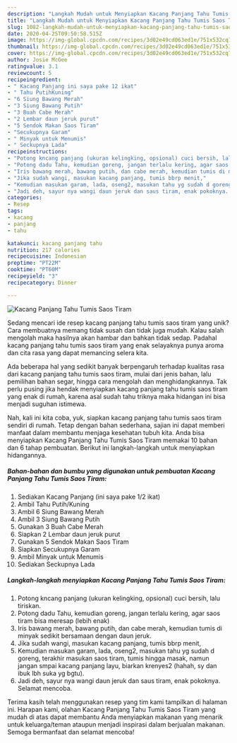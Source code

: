 ```yaml
---
description: "Langkah Mudah untuk Menyiapkan Kacang Panjang Tahu Tumis Saos Tiram Anti Gagal"
title: "Langkah Mudah untuk Menyiapkan Kacang Panjang Tahu Tumis Saos Tiram Anti Gagal"
slug: 1082-langkah-mudah-untuk-menyiapkan-kacang-panjang-tahu-tumis-saos-tiram-anti-gagal
date: 2020-04-25T09:50:58.515Z
image: https://img-global.cpcdn.com/recipes/3d02e49cd063ed1e/751x532cq70/kacang-panjang-tahu-tumis-saos-tiram-foto-resep-utama.jpg
thumbnail: https://img-global.cpcdn.com/recipes/3d02e49cd063ed1e/751x532cq70/kacang-panjang-tahu-tumis-saos-tiram-foto-resep-utama.jpg
cover: https://img-global.cpcdn.com/recipes/3d02e49cd063ed1e/751x532cq70/kacang-panjang-tahu-tumis-saos-tiram-foto-resep-utama.jpg
author: Josie McGee
ratingvalue: 3.1
reviewcount: 5
recipeingredient:
- " Kacang Panjang ini saya pake 12 ikat"
- " Tahu PutihKuning"
- "6 Siung Bawang Merah"
- "3 Siung Bawang Putih"
- "3 Buah Cabe Merah"
- "2 Lembar daun jeruk purut"
- "5 Sendok Makan Saos Tiram"
- "Secukupnya Garam"
- " Minyak untuk Menumis"
- " Seckupnya Lada"
recipeinstructions:
- "Potong kncang panjang (ukuran kelingking, opsional) cuci bersih, lalu tiriskan."
- "Potong dadu Tahu, kemudian goreng, jangan terlalu kering, agar saos tiram bisa meresap (lebih enak)"
- "Iris bawang merah, bawang putih, dan cabe merah, kemudian tumis di minyak sedikit bersamaan dengan daun jeruk."
- "Jika sudah wangi, masukan kacang panjang, tumis bbrp menit,"
- "Kemudian masukan garam, lada, oseng2, masukan tahu yg sudah d goreng, terakhir masukan saos tiram, tumis hingga masak, namun jangan smpai kacang panjang layu, biarkan krenyes2 (hahah, sy dan ibuk lbh suka yg bgtu)."
- "Jadi deh, sayur nya wangi daun jeruk dan saus tiram, enak pokoknya. Selamat mencoba."
categories:
- Resep
tags:
- kacang
- panjang
- tahu

katakunci: kacang panjang tahu 
nutrition: 217 calories
recipecuisine: Indonesian
preptime: "PT22M"
cooktime: "PT60M"
recipeyield: "3"
recipecategory: Dinner

---
```



![Kacang Panjang Tahu Tumis Saos Tiram](https://img-global.cpcdn.com/recipes/3d02e49cd063ed1e/751x532cq70/kacang-panjang-tahu-tumis-saos-tiram-foto-resep-utama.jpg)

Sedang mencari ide resep kacang panjang tahu tumis saos tiram yang unik? Cara membuatnya memang tidak susah dan tidak juga mudah. Kalau salah mengolah maka hasilnya akan hambar dan bahkan tidak sedap. Padahal kacang panjang tahu tumis saos tiram yang enak selayaknya punya aroma dan cita rasa yang dapat memancing selera kita.

Ada beberapa hal yang sedikit banyak berpengaruh terhadap kualitas rasa dari kacang panjang tahu tumis saos tiram, mulai dari jenis bahan, lalu pemilihan bahan segar, hingga cara mengolah dan menghidangkannya. Tak perlu pusing jika hendak menyiapkan kacang panjang tahu tumis saos tiram yang enak di rumah, karena asal sudah tahu triknya maka hidangan ini bisa menjadi suguhan istimewa.




Nah, kali ini kita coba, yuk, siapkan kacang panjang tahu tumis saos tiram sendiri di rumah. Tetap dengan bahan sederhana, sajian ini dapat memberi manfaat dalam membantu menjaga kesehatan tubuh kita. Anda bisa menyiapkan Kacang Panjang Tahu Tumis Saos Tiram memakai 10 bahan dan 6 tahap pembuatan. Berikut ini langkah-langkah untuk menyiapkan hidangannya.

<!--inarticleads1-->

##### Bahan-bahan dan bumbu yang digunakan untuk pembuatan Kacang Panjang Tahu Tumis Saos Tiram:

1. Sediakan  Kacang Panjang (ini saya pake 1/2 ikat)
1. Ambil  Tahu Putih/Kuning
1. Ambil 6 Siung Bawang Merah
1. Ambil 3 Siung Bawang Putih
1. Gunakan 3 Buah Cabe Merah
1. Siapkan 2 Lembar daun jeruk purut
1. Gunakan 5 Sendok Makan Saos Tiram
1. Siapkan Secukupnya Garam
1. Ambil  Minyak untuk Menumis
1. Sediakan  Seckupnya Lada




<!--inarticleads2-->

##### Langkah-langkah menyiapkan Kacang Panjang Tahu Tumis Saos Tiram:

1. Potong kncang panjang (ukuran kelingking, opsional) cuci bersih, lalu tiriskan.
1. Potong dadu Tahu, kemudian goreng, jangan terlalu kering, agar saos tiram bisa meresap (lebih enak)
1. Iris bawang merah, bawang putih, dan cabe merah, kemudian tumis di minyak sedikit bersamaan dengan daun jeruk.
1. Jika sudah wangi, masukan kacang panjang, tumis bbrp menit,
1. Kemudian masukan garam, lada, oseng2, masukan tahu yg sudah d goreng, terakhir masukan saos tiram, tumis hingga masak, namun jangan smpai kacang panjang layu, biarkan krenyes2 (hahah, sy dan ibuk lbh suka yg bgtu).
1. Jadi deh, sayur nya wangi daun jeruk dan saus tiram, enak pokoknya. Selamat mencoba.




Terima kasih telah menggunakan resep yang tim kami tampilkan di halaman ini. Harapan kami, olahan Kacang Panjang Tahu Tumis Saos Tiram yang mudah di atas dapat membantu Anda menyiapkan makanan yang menarik untuk keluarga/teman ataupun menjadi inspirasi dalam berjualan makanan. Semoga bermanfaat dan selamat mencoba!
